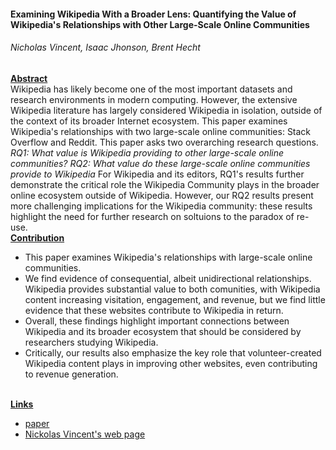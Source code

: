 #### Examining Wikipedia With a Broader Lens: Quantifying the Value of Wikipedia's Relationships with Other Large-Scale Online Communities
###### Nicholas Vincent, Isaac Jhonson, Brent Hecht
<div class="container">
  <div class="col">
    <u><b>Abstract</b></u><br>
    Wikipedia has likely become one of the most important datasets and research environments in modern computing. However, the extensive Wikipedia literature has largely considered Wikipedia in isolation, outside of the context of its broader Internet ecosystem. This paper examines Wikipedia's relationships with two large-scale online communities: Stack Overflow and Reddit. This paper asks two overarching research questions. <i>RQ1: What value is Wikipedia providing to other large-scale online communities? RQ2: What value do these large-scale online communities provide to Wikipedia</i> For Wikipedia and its editors, RQ1's results further demonstrate the critical role the Wikipedia Community plays in the broader online ecosystem outside of Wikipedia. However, our RQ2 results present more challenging implications for the Wikipedia community: these results highlight the need for further research on soltuions to the paradox of re-use.<br>
  </div>
  <div class="col">
    <u><b>Contribution</b></u><br>
    <ul>
      <li>This paper examines Wikipedia's relationships with large-scale online communities.</li>
      <li>We find evidence of consequential, albeit unidirectional relationships. Wikipedia provides substantial value to both comunities, with Wikipedia content increasing visitation, engagement, and revenue, but we find little evidence that these websites contribute to Wikipedia in return.</li>
      <li>Overall, these findings highlight important connections between Wikipedia and its broader ecosystem that should be considered by researchers studying Wikipedia.</li>
      <li>Critically, our results also emphasize the key role that volunteer-created Wikipedia content plays in improving other websites, even contributing to revenue generation.</li>
    </ul><br>
    <u><b>Links</b></u><br>
    <ul>
      <li><a href="https://dl.acm.org/citation.cfm?id=3173574.3174140">paper</a></li>
      <li><a href="http://nickmvincent.com/#/">Nickolas Vincent's web page</a></li>
    </ul><br>
  </div>
</div>
